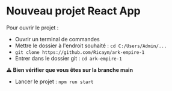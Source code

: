 # Nouveau projet React App

Pour ouvrir le projet :

- Ouvrir un terminal de commandes
- Mettre le dossier à l'endroit souhaité : ```cd C:/Users/Admin/...```
- ```git clone https://github.com/Ricaym/ark-empire-1```
- Entrer dans le dossier git : ```cd ark-empire-1```

**⚠ Bien vérifier que vous êtes sur la branche main**

- Lancer le projet : ```npm run start```
